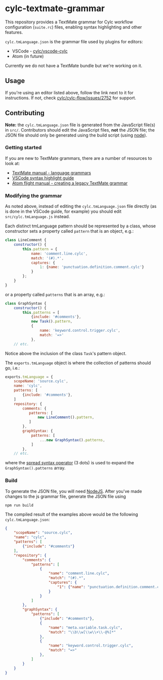 # cylc-textmate-grammar

This repository provides a TextMate grammar for Cylc workflow configuration (`suite.rc`) files, enabling syntax highlighting and other features.

`cylc.tmLanguage.json` is the grammar file used by plugins for editors:
- VSCode - [cylc/vscode-cylc](https://github.com/cylc/vscode-cylc)
- Atom (in future)

Currently we do not have a TextMate bundle but we're working on it.

## Usage

If you're using an editor listed above, follow the link next to it for instructions. If not, check [cylc/cylc-flow/issues/2752](https://github.com/cylc/cylc-flow/issues/2752) for support.

## Contributing

**Note:** the `cylc.tmLanguage.json` file is generated from the JavaScript file(s) in `src/`. Contributors should edit the JavaScript files, **not** the JSON file; the JSON file should only be generated using the build script (using [node](https://nodejs.org/en/)).

### Getting started

If you are new to TextMate grammars, there are a number of resources to look at:
- [TextMate manual - language grammars](https://macromates.com/manual/en/language_grammars)
- [VSCode syntax highlight guide](https://code.visualstudio.com/api/language-extensions/syntax-highlight-guide)
- [Atom flight manual - creating a legacy TextMate grammar](https://flight-manual.atom.io/hacking-atom/sections/creating-a-legacy-textmate-grammar/)

### Modifying the grammar

As noted above, instead of editing the `cylc.tmLanguage.json` file directly (as is done in the VSCode guide, for example) you should edit `src/cylc.tmLanguage.js` instead.

Each distinct tmLanguage pattern should be represented by a class, whose constructor sets a property called `pattern` that is an object, e.g.:
```javascript
class LineComment {
    constructor() {
        this.pattern = {
            name: 'comment.line.cylc',
            match: '(#).*',
            captures: {
                1: {name: 'punctuation.definition.comment.cylc'}
            }
        };
    }
}
```
or a property called `patterns` that is an array, e.g.:
```javascript
class GraphSyntax {
    constructor() {
        this.patterns = [
            {include: '#comments'},
            new Task().pattern,
            {
                name: 'keyword.control.trigger.cylc',
                match: '=>'
            },
    // etc.
```
Notice above the inclusion of the class `Task`'s pattern object.

The `exports.tmLanguage` object is where the collection of patterns should go, i.e.:
```javascript
exports.tmLanguage = {
    scopeName: 'source.cylc',
    name: 'cylc',
    patterns: [
        {include: '#comments'},
    ]
    repository: {
        comments: {
           patterns: [
               new LineComment().pattern,
           ]
        },
        graphSyntax: {
            patterns: [
                ...new GraphSyntax().patterns,
            ]
        },
    // etc.
```
where the [spread syntax operator](https://developer.mozilla.org/en-US/docs/Web/JavaScript/Reference/Operators/Spread_syntax) (3 dots) is used to expand the `GraphSyntax().patterns` array.

### Build

To generate the JSON file, you will need [NodeJS](https://nodejs.org/en/). After you've made changes to the js grammar file, generate the JSON file using
```shell
npm run build
```

The compiled result of the examples above would be the following `cylc.tmLanguage.json`:
```JSON
{
    "scopeName": "source.cylc",
    "name": "cylc",
    "patterns": [
        {"include": "#comments"}
    ],
    "repository": {
        "comments": {
            "patterns": [
                {
                    "name": "comment.line.cylc",
                    "match": "(#).*",
                    "captures": {
                        "1": {"name": "punctuation.definition.comment.cylc"}
                    }
                }
            ]
        },
        "graphSyntax": {
            "patterns": [
                {"include": "#comments"},
                {
                    "name": "meta.variable.task.cylc",
                    "match": "\\b\\w[\\w\\+\\-@%]*"
                },
                {
                    "name": "keyword.control.trigger.cylc",
                    "match": "=>"
                },
            ]
        }
    }
}
```
